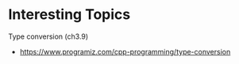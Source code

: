 # Interesting Topics

Type conversion (ch3.9)
 - https://www.programiz.com/cpp-programming/type-conversion
  
